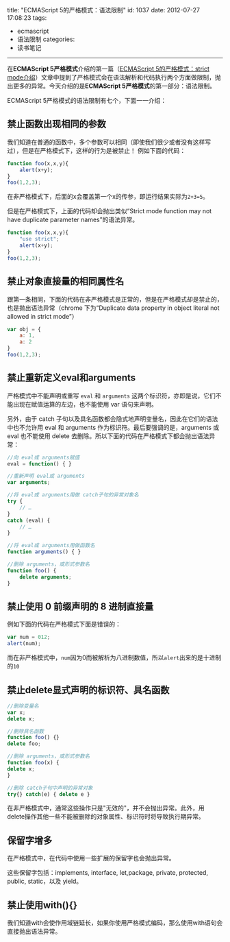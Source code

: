 title: "ECMAScript 5的严格模式：语法限制"
id: 1037
date: 2012-07-27 17:08:23
tags:
- ecmascript
- 语法限制
categories:
- 读书笔记
---

在**ECMAScript 5严格模式**介绍的第一篇（[ECMAScript 5的严格模式：strict mode介绍](/2012/07/26/ecmascript-5%E7%9A%84%E4%B8%A5%E6%A0%BC%E6%A8%A1%E5%BC%8F%EF%BC%9Astrict-mode%E4%BB%8B%E7%BB%8D/)）文章中提到了严格模式会在语法解析和代码执行两个方面做限制，抛出更多的异常。今天介绍的是**ECMAScript 5严格模式**的第一部分：语法限制。

ECMAScript 5严格模式的语法限制有七个，下面一一介绍：

## 禁止函数出现相同的参数

我们知道在普通的函数中，多个参数可以相同（即使我们很少或者没有这样写过），但是在严格模式下，这样的行为是被禁止！
例如下面的代码：

```javascript
function foo(x,x,y){
    alert(x+y);
}
foo(1,2,3);
```

在非严格模式下，后面的x会覆盖第一个x的传参，即运行结果实际为`2+3=5`。


但是在严格模式下，上面的代码却会抛出类似“Strict mode function may not have duplicate parameter names”的语法异常。

```javascript
function foo(x,x,y){
    "use strict";
    alert(x+y);
}
foo(1,2,3);
```

## 禁止对象直接量的相同属性名

跟第一条相同，下面的代码在非严格模式是正常的，但是在严格模式却是禁止的，也是抛出语法异常（chrome 下为“Duplicate data property in object literal not allowed in strict mode”）

```javascript
var obj = {
    a: 1,
    a: 2
}
foo(1,2,3);
```

## 禁止重新定义eval和arguments

严格模式中不能声明或重写 `eval` 和 `arguments`
这两个标识符，亦即是说，它们不能出现在赋值运算的左边，也不能使用 var 语句来声明。

另外，由于 catch 子句以及具名函数都会隐式地声明变量名，因此在它们的语法中也不允许用 eval 和 arguments 作为标识符。最后要强调的是，arguments 或 eval 也不能使用 delete 去删除。所以下面的代码在严格模式下都会抛出语法异常：

```javascript
//向 eval或 arguments赋值
eval = function() { }

//重新声明 eval或 arguments
var arguments;

//将 eval或 arguments用做 catch子句的异常对象名
try {
    // …
}
catch (eval) {
    // …
}

//将 eval或 arguments用做函数名
function arguments() { }

//删除 arguments，或形式参数名
function foo() {
    delete arguments;
}
```

## 禁止使用 0 前缀声明的 8 进制直接量

例如下面的代码在严格模式下面是错误的：

```javascript
var num = 012;
alert(num);
```
而在非严格模式中，`num`因为0而被解析为八进制数值，所以`alert`出来的是十进制的`10`

## 禁止delete显式声明的标识符、具名函数

```javascript
//删除变量名
var x;
delete x;

//删除具名函数
function foo() {}
delete foo;

//删除 arguments，或形式参数名
function foo(x) {
delete x;
}

//删除 catch子句中声明的异常对象
try{} catch(e) { delete e }
```

在非严格模式中，通常这些操作只是"无效的"，并不会抛出异常。此外，用 delete操作其他一些不能被删除的对象属性、标识符时将导致执行期异常。

## 保留字增多

在严格模式中，在代码中使用一些扩展的保留字也会抛出异常。

这些保留字包括：implements, interface, let,package, private, protected, public, static，以及 yield。

## 禁止使用with(){}

我们知道with会使作用域链延长，如果你使用严格模式编码，那么使用with语句会直接抛出语法异常。
